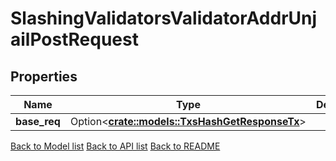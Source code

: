 # SlashingValidatorsValidatorAddrUnjailPostRequest

## Properties

Name | Type | Description | Notes
------------ | ------------- | ------------- | -------------
**base_req** | Option<[**crate::models::TxsHashGetResponseTx**](_txs__hash__get_response_tx.md)> |  | [optional]

[Back to Model list](../README.md#documentation-for-models) [Back to API list](../README.md#documentation-for-api-endpoints) [Back to README](../README.md)


